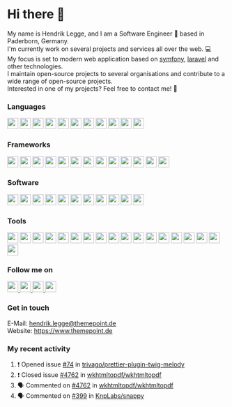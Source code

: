 Hi there :wave:
===

My name is Hendrik Legge, and I am a Software Engineer :rocket: based in Paderborn, Germany.  
I'm currently work on several projects and services all over the web. :computer:  
My focus is set to modern web application based on [symfony](https://symfony.com), [laravel](https://laravel.com) and other technologies.  
I maintain open-source projects to several organisations and contribute to a wide range of open-source projects.  
Interested in one of my projects? Feel free to contact me! :e-mail:

### Languages
<p>
<img src="https://img.shields.io/badge/php-%238892be.svg?&style=for-the-badge&logo=php&logoColor=white" height=25>
<img src="https://img.shields.io/badge/javascript-%23f7df1e.svg?&style=for-the-badge&logo=javascript&logoColor=white" height=25>
<img src="https://img.shields.io/badge/nodejs-%23339933.svg?&style=for-the-badge&logo=node.js&logoColor=white" height=25>
<img src="https://img.shields.io/badge/sass-%23bf4080.svg?&style=for-the-badge&logo=sass&logoColor=white" height=25>
<img src="https://img.shields.io/badge/html5-%23e34f26.svg?&style=for-the-badge&logo=html5&logoColor=white" height=25>
<img src="https://img.shields.io/badge/css3-%230096d6.svg?&style=for-the-badge&logo=css3&logoColor=white" height=25>
<img src="https://img.shields.io/badge/shell-%2389e051.svg?&style=for-the-badge&logo=powershell&logoColor=white" height=25>
<img src="https://img.shields.io/badge/lua-%23000080.svg?&style=for-the-badge&logo=lua&logoColor=white" height=25>
<img src="https://img.shields.io/badge/swift-%23FA7343.svg?&style=for-the-badge&logo=swift&logoColor=white" height=25>
<img src="https://img.shields.io/badge/typescript-%233178C6.svg?&style=for-the-badge&logo=typescript&logoColor=white" height=25>
<img src="https://img.shields.io/badge/...-%23000.svg?&style=for-the-badge&logoColor=white" height=25>
</p>

### Frameworks
<p>
<img src="https://img.shields.io/badge/symfony-%2318171b.svg?&style=for-the-badge&logo=symfony&logoColor=white" height=25>
<img src="https://img.shields.io/badge/laravel-%23f55247.svg?&style=for-the-badge&logo=laravel&logoColor=white" height=25>
<img src="https://img.shields.io/badge/zend--framework-%2378a300.svg?&style=for-the-badge&logo=zend-framework&logoColor=white" height=25>
<img src="https://img.shields.io/badge/bootstrap-%237952b3.svg?&style=for-the-badge&logo=bootstrap&logoColor=white" height=25>
<img src="https://img.shields.io/badge/uikit-%232396F3.svg?&style=for-the-badge&logo=uikit&logoColor=white" height=25>
<img src="https://img.shields.io/badge/jquery-%230769ad.svg?&style=for-the-badge&logo=jquery&logoColor=white" height=25>
<img src="https://img.shields.io/badge/angularjs-%23DD0031.svg?&style=for-the-badge&logo=angularjs&logoColor=white" height=25>
<img src="https://img.shields.io/badge/cakephp-%23D33C43.svg?&style=for-the-badge&logo=cakephp&logoColor=white" height=25>
<img src="https://img.shields.io/badge/vue.js-%234FC08D.svg?&style=for-the-badge&logo=vue.js&logoColor=white" height=25>
<img src="https://img.shields.io/badge/electron-%2347848F.svg?&style=for-the-badge&logo=electron&logoColor=white" height=25>
<img src="https://img.shields.io/badge/react-%2361DAFB.svg?&style=for-the-badge&logo=react&logoColor=white" height=25>
<img src="https://img.shields.io/badge/ionic-%233880FF.svg?&style=for-the-badge&logo=ionic&logoColor=white" height=25>
<img src="https://img.shields.io/badge/...-%23000.svg?&style=for-the-badge&logoColor=white" height=25>
</p>

### Software
<p>
<img src="https://img.shields.io/badge/shopware-%23189eff.svg?&style=for-the-badge&logo=shopware&logoColor=white" height=25>
<img src="https://img.shields.io/badge/magento-%23f46f25.svg?&style=for-the-badge&logo=magento&logoColor=white" height=25>
<img src="https://img.shields.io/badge/typo3-%23ff8700.svg?&style=for-the-badge&logo=typo3&logoColor=white" height=25>
<img src="https://img.shields.io/badge/wordpress-%2321759b.svg?&style=for-the-badge&logo=wordpress&logoColor=white" height=25>
<img src="https://img.shields.io/badge/pagekit-%23489be0.svg?&style=for-the-badge&logo=pagekit&logoColor=white" height=25>
<img src="https://img.shields.io/badge/rabbitmq-%23FF6600.svg?&style=for-the-badge&logo=rabbitmq&logoColor=white" height=25>
<img src="https://img.shields.io/badge/nginx-%23269539.svg?&style=for-the-badge&logo=nginx&logoColor=white" height=25>
<img src="https://img.shields.io/badge/elastic-%23005571.svg?&style=for-the-badge&logo=elastic&logoColor=white" height=25>
<img src="https://img.shields.io/badge/matomo-%233152A0.svg?&style=for-the-badge&logo=matomo&logoColor=white" height=25>
<img src="https://img.shields.io/badge/apache-%23D22128.svg?&style=for-the-badge&logo=apache&logoColor=white" height=25>
<img src="https://img.shields.io/badge/...-%23000.svg?&style=for-the-badge&logoColor=white" height=25>
</p>

### Tools
<p>
<img src="https://img.shields.io/badge/phpstorm-%23000000.svg?&style=for-the-badge&logo=phpstorm&logoColor=white" height=25>
<img src="https://img.shields.io/badge/codecov-%23F01F7A.svg?&style=for-the-badge&logo=codecov&logoColor=white" height=25>
<img src="https://img.shields.io/badge/npm-%23CB3837.svg?&style=for-the-badge&logo=npm&logoColor=white" height=25>
<img src="https://img.shields.io/badge/composer-%23885630.svg?&style=for-the-badge&logo=composer&logoColor=white" height=25>
<img src="https://img.shields.io/badge/homebrew-%23FBB040.svg?&style=for-the-badge&logo=homebrew&logoColor=white" height=25>
<img src="https://img.shields.io/badge/prettier-%23F7B93E.svg?&style=for-the-badge&logo=prettier&logoColor=white" height=25>
<img src="https://img.shields.io/badge/sketch-%23F7B500.svg?&style=for-the-badge&logo=sketch&logoColor=white" height=25>
<img src="https://img.shields.io/badge/swagger-%2385EA2D.svg?&style=for-the-badge&logo=swagger&logoColor=white" height=25>
<img src="https://img.shields.io/badge/bash-%234EAA25.svg?&style=for-the-badge&logo=gnu-bash&logoColor=white" height=25>
<img src="https://img.shields.io/badge/probot-%2300B0D8.svg?&style=for-the-badge&logo=probot&logoColor=white" height=25>
<img src="https://img.shields.io/badge/yarn-%232C8EBB.svg?&style=for-the-badge&logo=yarn&logoColor=white" height=25>
<img src="https://img.shields.io/badge/plesk-%2352BBE6.svg?&style=for-the-badge&logo=plesk&logoColor=white" height=25>
<img src="https://img.shields.io/badge/github_actions-%232088FF.svg?&style=for-the-badge&logo=github_actions&logoColor=white" height=25>
<img src="https://img.shields.io/badge/bitwarden-%23175DDC.svg?&style=for-the-badge&logo=bitwarden&logoColor=white" height=25>
<img src="https://img.shields.io/badge/sentry-%23362D59.svg?&style=for-the-badge&logo=sentry&logoColor=white" height=25>
<img src="https://img.shields.io/badge/docker-%232496ED.svg?&style=for-the-badge&logo=docker&logoColor=white" height=25>
<img src="https://img.shields.io/badge/datadog-%23632CA6.svg?&style=for-the-badge&logo=datadog&logoColor=white" height=25>
<img src="https://img.shields.io/badge/...-%23000.svg?&style=for-the-badge&logoColor=white" height=25>
</p>

### Follow me on
<p>
<a target="_blank" href="https://github.com/ThemePoint" title="GitHub">
<img src="https://img.shields.io/badge/github-%2312100E.svg?&style=for-the-badge&logo=github&logoColor=white" height=25>
</a>
<a target="_blank" href="https://gitlab.com/shopbase" title="Gitlab">
<img src="https://img.shields.io/badge/gitlab-%23fc6d26.svg?&style=for-the-badge&logo=gitlab&logoColor=white" height=25>
</a>
<a target="_blank" href="https://www.linkedin.com/in/hendrik-legge-783a08170/" title="LinkedIn">
<img src="https://img.shields.io/badge/linkedin-%230077B5.svg?&style=for-the-badge&logo=linkedin&logoColor=white" height=25>
</a>
<a target="_blank" href="https://www.xing.com/profile/Hendrik_Legge/cv" title="Xing">
<img src="https://img.shields.io/badge/xing-%23026466.svg?&style=for-the-badge&logo=xing&logoColor=white" height=25>
</a>
</p>

### Get in touch
<p>
E-Mail: <a href="mail:hendrik.legge@themepoint.de">hendrik.legge@themepoint.de</a><br/>
Website: <a target="_blank" href="https://www.themepoint.de">https://www.themepoint.de</a>
</p>

### My recent activity
<!--START_SECTION:activity-->
1. ❗️ Opened issue [#74](https://github.com/trivago/prettier-plugin-twig-melody/issues/74) in [trivago/prettier-plugin-twig-melody](https://github.com/trivago/prettier-plugin-twig-melody)
2. ❗️ Closed issue [#4762](https://github.com/wkhtmltopdf/wkhtmltopdf/issues/4762) in [wkhtmltopdf/wkhtmltopdf](https://github.com/wkhtmltopdf/wkhtmltopdf)
3. 🗣 Commented on [#4762](https://github.com/wkhtmltopdf/wkhtmltopdf/issues/4762) in [wkhtmltopdf/wkhtmltopdf](https://github.com/wkhtmltopdf/wkhtmltopdf)
4. 🗣 Commented on [#399](https://github.com/KnpLabs/snappy/issues/399) in [KnpLabs/snappy](https://github.com/KnpLabs/snappy)
<!--END_SECTION:activity-->